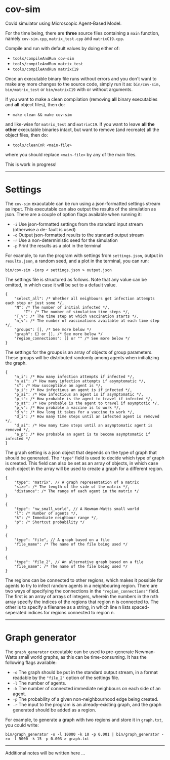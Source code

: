 # cov-sim
Covid simulator using Microscopic Agent-Based Model.

For the time being, there are **three** source files containing a `main` function, namely `cov-sim.cpp`, `matrix_test.cpp` and `matrixC19.cpp`.

Compile and run with default values by doing either of:

- `tools/compileAndRun cov-sim`
- `tools/compileAndRun matrix_test`
- `tools/compileAndRun matrixC19`

Once an executable binary file runs without errors and you don't want to make any more changes to the source code, simply run it as: `bin/cov-sim,` `bin/matrix_test` or `bin/matrixC19` with or without arguments.

If you want to make a clean compilation (removing **all** binary executables and **all** object files), then do:

- `make clean && make cov-sim`

and like-wise for `matrix_test` and `matrixC19`.
If you want to leave **all the other** executable binaries intact, but want to remove (and recreate) all the object files, then do:

- `tools/cleanCnR <main-file>`

where you should replace `<main-file>` by any of the main files.

This is work in progress!

---

# Settings

The `cov-sim` exacutable can be run using a json-formatted settings stream as input. This executable can also output the results of the simulation as json. There are a couple of option flags available when running it:

- `-i` Use json-formatted settings from the standard input stream (otherwise a de- fault is used)
- `-o` Output json-formatted results to the standard output stream
- `-r` Use a non-deterministic seed for the simulation
- `-p` Print the results as a plot in the terminal

For example, to run the program with settings from `settings.json`, output in `results.json`, a random seed, and a plot in the terminal, you can run:

`bin/cov-sim -iorp < settings.json > output.json`

The settings file is structured as follows. Note that any value can be omitted, in which case it will be set to a default value.

```
{
	"select_all": /* Whether all neighbours get infection attempts each step or just some */,
	"N": /* The number of initial infected */,
    	"T": /* The number of simulation time steps */,
	"T_v": /* The time step at which vaccination starts */,
	"n_v": /* The number of vaccinations available at each time step */,
	"groups": [], /* See more below */
	"graph": {} or [], /* See more below */
	"region_connections": [] or "" /* See more below */
}
```

The settings for the groups is an array of objects of group parameters. These groups will be distributed randomly among agents when initializing the graph.

```
{
	"n_i": /* How many infection attempts if infected */,
	"n_ai": /* How many infection attempts if asymptomatic */,
	"s": /* How susceptible an agent is */,
	"p_i": /* How infectious an agent is if infected */,
	"p_ai": /* How infectious an agent is if asymptomatic */,
	"p_t": /* How probable is the agent to travel if infected */,
	"p_at": /* How probable is the agent to travel if asymptotic */,
	"p_v": /* How probable a vaccine is to work */,
	"d_v": /* How long it takes for a vaccine to work */,
	"d_i": /* How many time steps until an infected agent is removed */,
	"d_ai": /* How many time steps until an asymptomatic agent is removed */,
	"a_p": /* How probable an agent is to become asymptomatic if infected */
}
```

The graph setting is a json object that depends on the type of graph that should be generated. The `"type"` field is used to decide which type of graph is created. This field can also be set as an array of objects, in which case each object in the array will be used to create a graph for a different region.

```
{
	"type": "matrix", // A graph representation of a matrix
	"size": /* The length of the side of the matrix */,
	"distance": /* The range of each agent in the matrix */
}
```

```
{
	"type": "nw_small_world", // A Newman-Watts small world
	"l": /* Number of agents */,
	"k": /* Immediate neighbour range */,
	"p": /* Shortcut probability */
}
```

```
{
	"type": "file", // A graph based on a file
	"file_name": /* The name of the file being used */
}
```

```
{
	"type": "file_2", // An alternative graph based on a file
	"file_name": /* The name of the file being used */
}
```

The regions can be connected to other regions, which makes it possible for agents to try to infect random agents in a neighbouring region. There are two ways of specifying the connections in the `"region_connections"` field. The first is an array of arrays of integers, wherein the numbers in the n:th array specify the indices of the regions that region n is connected to. The other is to specify a filename as a string, in which line n lists spaced-seperated indices for regions connected to region n.

---

# Graph generator

The `graph_generator` executable can be used to pre-generate Newman-Watts small world graphs, as this can be time-consuming. It has the following flags available:

- `-o` The graph should be put in the standard output stream, in a format readable by the `"file_2"` option of the settings file.
- `-l` The number of agents.
- `-k` The number of connected immediate neighbours on each side of an agent.
- `-p` The probability of a given non-neighbourhood edge being created.
- `-r` The input to the program is an already-existing graph, and the graph generated should be added as a region.

For example, to generate a graph with two regions and store it in `graph.txt`, you could write:

`bin/graph_generator -o -l 10000 -k 10 -p 0.001 | bin/graph_generator -ro -l 5000 -k 15 -p 0.003 > graph.txt`

---

Additional notes will be written here ...